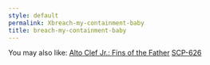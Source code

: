 ```yaml
---
style: default
permalink: Xbreach-my-containment-baby
title: breach-my-containment-baby
---
```

You may also like:
[Alto Clef Jr.: Fins of the Father](http://scp-wiki.net/alto-clef-jr-fins-of-the-father)
[SCP-626](http://scp-wiki.net/scp-626)
